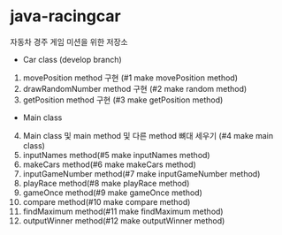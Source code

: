# java-racingcar
자동차 경주 게임 미션을 위한 저장소

- Car class (develop branch)

1. movePosition method 구현 (#1 make movePosition method)
2. drawRandomNumber method 구현 (#2 make random method)
3. getPosition method 구현 (#3 make getPosition method)

- Main class

4. Main class 및 main method 및 다른 method 뼈대 세우기 (#4 make main class)
5. inputNames method(#5 make inputNames method)
6. makeCars method(#6 make makeCars method)
7. inputGameNumber method(#7 make inputGameNumber method)
8. playRace method(#8 make playRace method)
9. gameOnce method(#9 make gameOnce method)
10. compare method(#10 make compare method)
11. findMaximum method(#11 make findMaximum method)
12. outputWinner method(#12 make outputWinner method)

